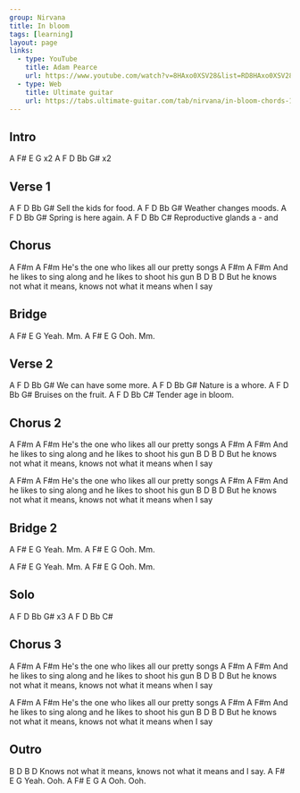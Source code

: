 ```yaml
---
group: Nirvana
title: In bloom
tags: [learning]
layout: page
links:
  - type: YouTube
    title: Adam Pearce
    url: https://www.youtube.com/watch?v=8HAxo0XSV28&list=RD8HAxo0XSV28&start_radio=1&ab_channel=AdamPearceMusic
  - type: Web
    title: Ultimate guitar
    url: https://tabs.ultimate-guitar.com/tab/nirvana/in-bloom-chords-1171571
---
```


## Intro

A  F#   E  G    x2
A   F   D   Bb G# x2

## Verse 1

A        F        D      Bb  G#
Sell the kids for food.
A       F       D       Bb  G#
Weather changes moods.
A         F     D       Bb  G#
Spring is here again.
A    F       D      Bb  C#
Reproductive glands a - and

## Chorus

A        F#m           A              F#m
He's the one who likes all our pretty songs
       A              F#m         A                  F#m
And he likes to sing along and he likes to shoot his gun
       B                 D      B                 D
But he knows not what it means, knows not what it means when I say

## Bridge

A  F#  E  G
Yeah.  Mm.
A  F#  E  G
Ooh.   Mm.

## Verse 2

A        F        D      Bb  G#
We can have some more.
A       F       D       Bb  G#
Nature is a whore.
A         F     D       Bb  G#
Bruises on the fruit.
A      F       D      Bb  C#
Tender age in bloom.

## Chorus 2

A        F#m           A              F#m
He's the one who likes all our pretty songs
       A              F#m         A                  F#m
And he likes to sing along and he likes to shoot his gun
       B                 D      B                 D
But he knows not what it means, knows not what it means when I say

A        F#m           A              F#m
He's the one who likes all our pretty songs
       A              F#m         A                  F#m
And he likes to sing along and he likes to shoot his gun
       B                 D      B                 D
But he knows not what it means, knows not what it means when I say

## Bridge 2

A  F#  E  G
Yeah.  Mm.
A  F#  E  G
Ooh.   Mm.

A  F#  E  G
Yeah.  Mm.
A  F#  E  G
Ooh.   Mm.

## Solo

A   F   D   Bb G# x3
A   F   D   Bb C#

## Chorus 3

A        F#m           A              F#m
He's the one who likes all our pretty songs
       A              F#m         A                  F#m
And he likes to sing along and he likes to shoot his gun
       B                 D      B                 D
But he knows not what it means, knows not what it means when I say

A        F#m           A              F#m
He's the one who likes all our pretty songs
       A              F#m         A                  F#m
And he likes to sing along and he likes to shoot his gun
       B                 D      B                 D
But he knows not what it means, knows not what it means when I say

## Outro

B                 D      B                 D
Knows not what it means, knows not what it means and I say.
A  F#  E  G
Yeah.  Ooh.
A F#   E  G      A
Ooh.   Ooh.
